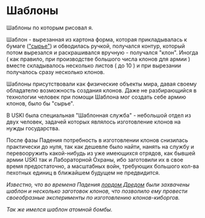 # Шаблоны

Шаблоны по которым рисовал я.

Шаблон - вырезанная из картона форма, которая прикладывалась к бумаге (["сырье"](../papers/syrje.md)) и обводилась ручкой, получался контур, который потом вырезался и раскрашивался вручную - получался "клон". Иногда ( как правило, при производстве большого числа клонов для армии ) вместе складывалось несколько листов ( до 10 ) и при вырезании получалось сразу несколько клонов.

Шаблоны присутствовали как физические объекты мира, давая своему обладателю возможность создания клонов. Даже не разбирающийся в технологии человек при помощи Шаблона мог создать себе армию клонов, было бы "сырье".

В USKI была специальная "Шаблонная служба" - небольшой отдел из двух человек, задачей которых являлось изготовление клонов на нужды государства.

После фазы Падения потребность в изготовлении клонов снизилась практически до нуля, так как дешевле было найти, нанять на службу и перевооружить какой-нибудь из уже имеющихся отрядов, как бывшей армии USKI так и Лабораторной Охраны, ибо заготовили их в свое время предостаточно, а масштабных войн, требующих большого кол-ва пехотных единиц в ближайшем будущем не предвидится.

*Известно, что во времена Падения [лордом Дредом](../papers/peoples/lord_dred.md) были захвачены шаблон и несколько заготовок клонов, что позволило ему провести своеобразные эксперименты по изготовлению клонов-киборгов.*

*Так же имелся шаблон атомной бомбы.*
